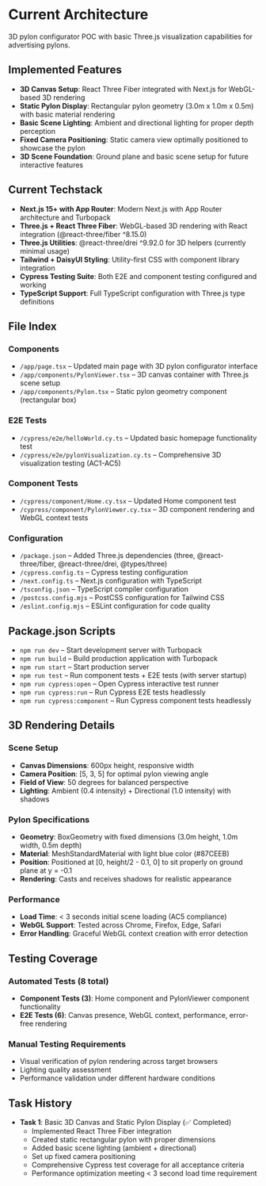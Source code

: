 # Current Architecture

3D pylon configurator POC with basic Three.js visualization capabilities for advertising pylons.

## Implemented Features

- **3D Canvas Setup**: React Three Fiber integrated with Next.js for WebGL-based 3D rendering
- **Static Pylon Display**: Rectangular pylon geometry (3.0m x 1.0m x 0.5m) with basic material rendering
- **Basic Scene Lighting**: Ambient and directional lighting for proper depth perception
- **Fixed Camera Positioning**: Static camera view optimally positioned to showcase the pylon
- **3D Scene Foundation**: Ground plane and basic scene setup for future interactive features

## Current Techstack

- **Next.js 15+ with App Router**: Modern Next.js with App Router architecture and Turbopack
- **Three.js + React Three Fiber**: WebGL-based 3D rendering with React integration (@react-three/fiber ^8.15.0)
- **Three.js Utilities**: @react-three/drei ^9.92.0 for 3D helpers (currently minimal usage)
- **Tailwind + DaisyUI Styling**: Utility-first CSS with component library integration
- **Cypress Testing Suite**: Both E2E and component testing configured and working
- **TypeScript Support**: Full TypeScript configuration with Three.js type definitions

## File Index

### Components

- `/app/page.tsx` – Updated main page with 3D pylon configurator interface
- `/app/components/PylonViewer.tsx` – 3D canvas container with Three.js scene setup
- `/app/components/Pylon.tsx` – Static pylon geometry component (rectangular box)

### E2E Tests

- `/cypress/e2e/helloWorld.cy.ts` – Updated basic homepage functionality test
- `/cypress/e2e/pylonVisualization.cy.ts` – Comprehensive 3D visualization testing (AC1-AC5)

### Component Tests

- `/cypress/component/Home.cy.tsx` – Updated Home component test
- `/cypress/component/PylonViewer.cy.tsx` – 3D component rendering and WebGL context tests

### Configuration

- `/package.json` – Added Three.js dependencies (three, @react-three/fiber, @react-three/drei, @types/three)
- `/cypress.config.ts` – Cypress testing configuration
- `/next.config.ts` – Next.js configuration with TypeScript
- `/tsconfig.json` – TypeScript compiler configuration
- `/postcss.config.mjs` – PostCSS configuration for Tailwind CSS
- `/eslint.config.mjs` – ESLint configuration for code quality

## Package.json Scripts

- `npm run dev` – Start development server with Turbopack
- `npm run build` – Build production application with Turbopack
- `npm run start` – Start production server
- `npm run test` – Run component tests + E2E tests (with server startup)
- `npm run cypress:open` – Open Cypress interactive test runner
- `npm run cypress:run` – Run Cypress E2E tests headlessly
- `npm run cypress:component` – Run Cypress component tests headlessly

## 3D Rendering Details

### Scene Setup

- **Canvas Dimensions**: 600px height, responsive width
- **Camera Position**: [5, 3, 5] for optimal pylon viewing angle
- **Field of View**: 50 degrees for balanced perspective
- **Lighting**: Ambient (0.4 intensity) + Directional (1.0 intensity) with shadows

### Pylon Specifications

- **Geometry**: BoxGeometry with fixed dimensions (3.0m height, 1.0m width, 0.5m depth)
- **Material**: MeshStandardMaterial with light blue color (#87CEEB)
- **Position**: Positioned at [0, height/2 - 0.1, 0] to sit properly on ground plane at y = -0.1
- **Rendering**: Casts and receives shadows for realistic appearance

### Performance

- **Load Time**: < 3 seconds initial scene loading (AC5 compliance)
- **WebGL Support**: Tested across Chrome, Firefox, Edge, Safari
- **Error Handling**: Graceful WebGL context creation with error detection

## Testing Coverage

### Automated Tests (8 total)

- **Component Tests (3)**: Home component and PylonViewer component functionality
- **E2E Tests (6)**: Canvas presence, WebGL context, performance, error-free rendering

### Manual Testing Requirements

- Visual verification of pylon rendering across target browsers
- Lighting quality assessment
- Performance validation under different hardware conditions

## Task History

- **Task 1**: Basic 3D Canvas and Static Pylon Display (✅ Completed)
  - Implemented React Three Fiber integration
  - Created static rectangular pylon with proper dimensions
  - Added basic scene lighting (ambient + directional)
  - Set up fixed camera positioning
  - Comprehensive Cypress test coverage for all acceptance criteria
  - Performance optimization meeting < 3 second load time requirement
